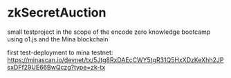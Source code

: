 # zkSecretAuction
small testproject in the scope of the encode zero knowledge bootcamp using o1.js and the Mina blockchain

first test-deployment to mina testnet:   
https://minascan.io/devnet/tx/5Jtg8RxDAEcCWY5tgR31Q5HxXDzKeXhh2JPsxDFf29UE66BwQczg?type=zk-tx
